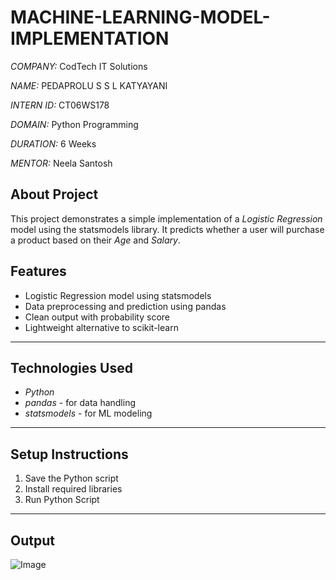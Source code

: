 # MACHINE-LEARNING-MODEL-IMPLEMENTATION

*COMPANY:* CodTech IT Solutions  

*NAME:* PEDAPROLU S S L KATYAYANI

*INTERN ID:* CT06WS178

*DOMAIN:* Python Programming 

*DURATION:* 6 Weeks  

*MENTOR:* Neela Santosh

## About Project
This project demonstrates a simple implementation of a *Logistic Regression* model using the statsmodels library. It predicts whether a user will purchase a product based on their *Age* and *Salary*.

## Features

- Logistic Regression model using statsmodels
- Data preprocessing and prediction using pandas
- Clean output with probability score
- Lightweight alternative to scikit-learn

---

## Technologies Used

- *Python*
- *pandas* - for data handling
- *statsmodels* - for ML modeling

---

## Setup Instructions

1. Save the Python script 
2. Install required libraries
3. Run Python Script

---

## Output

![Image](https://github.com/user-attachments/assets/2218507d-e5c0-4b22-8de8-5fa314218476)
